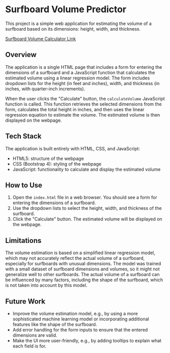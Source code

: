 # Surfboard Volume Predictor

This project is a simple web application for estimating the volume of a surfboard based on its dimensions: height, width, and thickness.

[Surfboard Volume Calculator Link](https://localastronaut.github.io/Surfboard-Volume-Calculator/)



## Overview

The application is a single HTML page that includes a form for entering the dimensions of a surfboard and a JavaScript function that calculates the estimated volume using a linear regression model. The form includes dropdown lists for the height (in feet and inches), width, and thickness (in inches, with quarter-inch increments).

When the user clicks the "Calculate" button, the `calculateVolume` JavaScript function is called. This function retrieves the selected dimensions from the form, calculates the total height in inches, and then uses the linear regression equation to estimate the volume. The estimated volume is then displayed on the webpage.

## Tech Stack

The application is built entirely with HTML, CSS, and JavaScript:

- HTML5: structure of the webpage
- CSS (Bootstrap 4): styling of the webpage
- JavaScript: functionality to calculate and display the estimated volume

## How to Use

1. Open the `index.html` file in a web browser. You should see a form for entering the dimensions of a surfboard.
2. Use the dropdown lists to select the height, width, and thickness of the surfboard.
3. Click the "Calculate" button. The estimated volume will be displayed on the webpage.

## Limitations

The volume estimation is based on a simplified linear regression model, which may not accurately reflect the actual volume of a surfboard, especially for surfboards with unusual dimensions. The model was trained with a small dataset of surfboard dimensions and volumes, so it might not generalize well to other surfboards. The actual volume of a surfboard can be influenced by many factors, including the shape of the surfboard, which is not taken into account by this model.

## Future Work

- Improve the volume estimation model, e.g., by using a more sophisticated machine learning model or incorporating additional features like the shape of the surfboard.
- Add error handling for the form inputs to ensure that the entered dimensions are valid.
- Make the UI more user-friendly, e.g., by adding tooltips to explain what each field is for.
